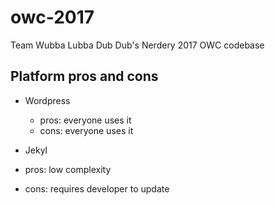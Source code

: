 # owc-2017
Team Wubba Lubba Dub Dub's Nerdery 2017 OWC codebase

## Platform pros and cons

- Wordpress
  - pros: everyone uses it
  - cons: everyone uses it
  
- Jekyl
 - pros: low complexity
 - cons: requires developer to update
